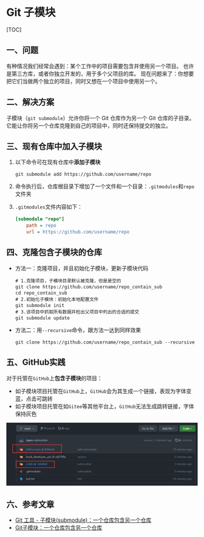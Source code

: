 # Git 子模块

[TOC]

## 一、问题

有种情况我们经常会遇到：某个工作中的项目需要包含并使用另一个项目。 也许是第三方库，或者你独立开发的，用于多个父项目的库。 现在问题来了：你想要把它们当做两个独立的项目，同时又想在一个项目中使用另一个。

## 二、解决方案

子模块（`git submodule`）允许你将一个 Git 仓库作为另一个 Git 仓库的子目录。 它能让你将另一个仓库克隆到自己的项目中，同时还保持提交的独立。

## 三、现有仓库中加入子模块

1.   以下命令可在现有仓库中**添加子模块**

     ```shell
     git submodule add https://github.com/username/repo
     ```

2.   命令执行后，仓库根目录下增加了一个文件和一个目录：`.gitmodules`和`repo`文件夹

3.   `.gitmodules`文件内容如下：

     ```ini
     [submodule "repo"]
         path = repo
         url = https://github.com/username/repo
     ```

## 四、克隆包含子模块的仓库

-   方法一：克隆项目，并且初始化子模块，更新子模块代码

    ```shell
    # 1.克隆项目，子模块目录默认被克隆，但是是空的
    git clone https://github.com/username/repo_contain_sub
    cd repo_contain_sub
    # 2.初始化子模块：初始化本地配置文件
    git submodule init
    # 3.该项目中抓取所有数据并检出父项目中列出的合适的提交
    git submodule update
    ```

-   方法二：用`--recursive`命令，跟方法一达到同样效果

    ```shell
    git clone https://github.com/username/repo_contain_sub --recursive
    ```

## 五、GitHub实践

对于托管在`GitHub`上**包含子模块**的项目：

-   如子模块项目托管在`GitHub`上，`GitHub`会为其生成一个链接，表现为字体变蓝，点击可跳转
-   如子模块项目托管在如`Gitee`等其他平台上，`GitHub`无法生成跳转链接，字体保持灰色

![image-20220408001608682](https://raw.githubusercontent.com/Jxpro/PicBed/master/md/2024/01-31-171809.png)

## 六、参考文章

-   [Git 工具 - 子模块(submodule)：一个仓库包含另一个仓库](https://www.tsingfun.com/html/2020/opensource_0919/git-submodule.html)
-   [Git子模块：一个仓库包含另一个仓库](https://www.bloghome.com.cn/post/git-zi-mo-kuai-yi-ge-cang-ku-bao-han-ling-yi-ge-cang-ku.html)
